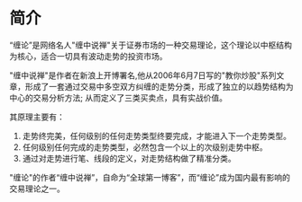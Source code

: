 # 简介

“缠论”是网络名人"缠中说禅"关于证券市场的一种交易理论，这个理论以中枢结构为核心，适合一切具有波动走势的投资市场。

"缠中说禅"是作者在新浪上开博署名,他从2006年6月7日写的"教你炒股"系列文章，形成了一套通过交易中多空双方纠缠的走势分类，形成了独立的以趋势结构为中心的交易分析方法; 从而定义了三类买卖点，具有实战价值。

其原理主要有：  
1. 走势终完美，任何级别的任何走势类型终要完成，才能进入下一个走势类型。
2. 任何级别任何完成的走势类型，必然包含一个以上的次级别走势中枢。
3. 通过对走势进行笔、线段的定义，对走势结构做了精准分类。

"缠论"的作者“缠中说禅”，自命为“全球第一博客”，而“缠论”成为国内最有影响的交易理论之一。
